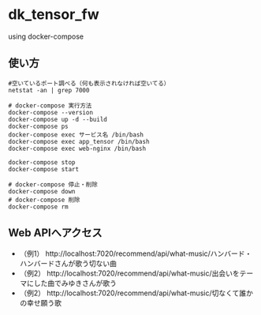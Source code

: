 # dk_tensor_fw
using docker-compose

## 使い方

```:使い方
#空いているポート調べる（何も表示されなければ空いてる）
netstat -an | grep 7000

# docker-compose 実行方法
docker-compose --version
docker-compose up -d --build
docker-compose ps
docker-compose exec サービス名 /bin/bash
docker-compose exec app_tensor /bin/bash
docker-compose exec web-nginx /bin/bash

docker-compose stop
docker-compose start

# docker-compose 停止・削除
docker-compose down
# docker-compose 削除
docker-compose rm
```

## Web APIへアクセス

* （例1） http://localhost:7020/recommend/api/what-music/ハンバード・ハンバードさんが歌う切ない曲
* （例2） http://localhost:7020/recommend/api/what-music/出会いをテーマにした曲でみゆきさんが歌う
* （例2） http://localhost:7020/recommend/api/what-music/切なくて誰かの幸せ願う歌